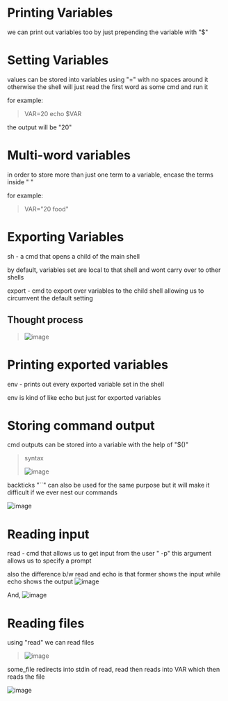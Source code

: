 # Printing Variables
we can print out variables too by just prepending the variable with "$"

# Setting Variables
values can be stored into variables using "=" with no spaces around it otherwise the shell will just read the first word as some cmd and run it

for example:
> VAR=20
> echo $VAR

the output will be "20"

# Multi-word variables
in order to store more than just one term to a variable, encase the terms inside " "

for example:
> VAR="20 food"

# Exporting Variables
sh - a cmd that opens a child of the main shell 

by default, variables set are local to that shell and wont carry over to other shells

export - cmd to export over variables to the child shell allowing us to circumvent the default setting

## Thought process
> ![image](https://github.com/user-attachments/assets/410cba6a-85a7-4514-95c9-623cd13728f7)


# Printing exported variables
env - prints out every exported variable set in the shell

env is kind of like echo but just for exported variables

# Storing command output
cmd outputs can be stored into a variable with the help of "$()"
>syntax
>
>![image](https://github.com/user-attachments/assets/50d3677a-5ace-4ae3-92cd-00a58323671a)


backticks "``" can also be used for the same purpose but it will make it difficult if we ever nest our commands

![image](https://github.com/user-attachments/assets/d3bc5f96-8aa3-44b1-b9b6-ffbcd296b020)


# Reading input
read - cmd that allows us to get input from the user
" -p" this argument allows us to specify a prompt

also the difference b/w read and echo is that former shows the input while echo shows the output
![image](https://github.com/user-attachments/assets/0bb96e42-e77e-4db3-8c80-fe9ae66c33f8)

And,
![image](https://github.com/user-attachments/assets/8cfda94b-f177-49a8-8f99-8024bf8a54a5)


# Reading files
using "read" we can read files

>![image](https://github.com/user-attachments/assets/a5a5572f-3bb2-47d5-91bc-315c5f2d33a0)

some_file redirects into stdin of read, read then reads into VAR which then reads the file


![image](https://github.com/user-attachments/assets/d3ca9369-332c-4b76-b7a4-59b4e714f443)

